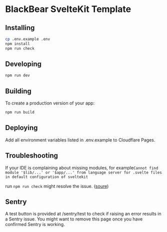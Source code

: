 # BlackBear SvelteKit Template

## Installing

```bash
cp .env.example .env
npm install
npm run check
```

## Developing

```bash
npm run dev
```

## Building

To create a production version of your app:

```bash
npm run build
```

## Deploying

Add all environment variables listed in .env.example to Cloudflare Pages.

## Troubleshooting

If your IDE is complaining about missing modules, for example`Cannot find module '$lib/...' or '$app/...' from language server for .svelte files in default configuration of sveltekit`

run `npm run check` might resolve the issue. ([soure](https://github.com/sveltejs/language-tools/issues/1459#issuecomment-1465270092))

## Sentry

A test button is provided at /sentry/test to check if raising an error results in a Sentry issue. You might want to remove this page once you have confirmed Sentry is working.
